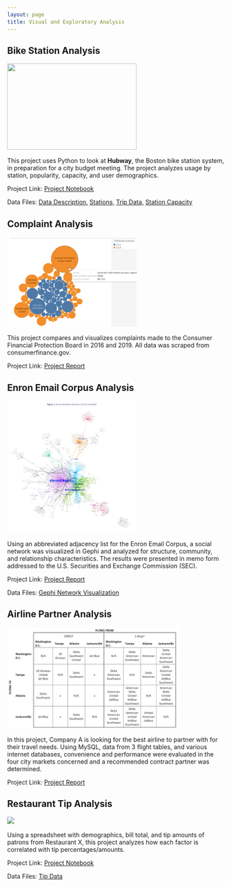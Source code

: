 ```yaml
---
layout: page
title: Visual and Exploratory Analysis
---
```


## Bike Station Analysis

<img src="http://web.mit.edu/2.744/studentSubmissions/humanUseAnalysis/ehanhaus/Images/HubwayBike.png" width="300" height="200" />

This project uses Python to look at **Hubway**, the Boston bike station system, in preparation for a city budget meeting.  The project analyzes usage by station, popularity, capacity, and user demographics. 

Project Link:
[Project Notebook](https://github.com/abigail-mcdonald/Abigail_McDonald_Portfolio/blob/main/Bike%20Station%20Analysis%20(multi%20file%20%26%20Python)/Bike%20Station%20Analysis.ipynb)

Data Files:
[Data Description,](https://github.com/abigail-mcdonald/Abigail_McDonald_Portfolio/blob/main/Bike%20Station%20Analysis%20(multi%20file%20%26%20Python)/Data_Description.pdf)
[Stations,](https://github.com/abigail-mcdonald/Abigail_McDonald_Portfolio/blob/main/Bike%20Station%20Analysis%20(multi%20file%20%26%20Python)/ExData_stations.csv)
[Trip Data,](https://github.com/abigail-mcdonald/Abigail_McDonald_Portfolio/blob/main/Bike%20Station%20Analysis%20(multi%20file%20%26%20Python)/ExData_trips.csv)
[Station Capacity](https://github.com/abigail-mcdonald/Abigail_McDonald_Portfolio/blob/main/Bike%20Station%20Analysis%20(multi%20file%20%26%20Python)/stationcapacity.csv)


## Complaint Analysis

<img src="https://github.com/abigail-mcdonald/Portfolio/blob/main/assets/complaint%20analysis.png" />

This project compares and visualizes complaints made to the Consumer Financial Protection Board in 2016 and 2019.  All data was scraped from consumerfinance.gov.

Project Link:
[Project Report](https://github.com/abigail-mcdonald/Abigail_McDonald_Portfolio/blob/main/Complaint%20Analysis%20(Tableau)/CFPB%20Complaint%20Analysis.pdf)


## Enron Email Corpus Analysis

<img src="https://github.com/abigail-mcdonald/Portfolio/blob/main/assets/enron2.png" />

Using an abbreviated adjacency list for the Enron Email Corpus, a social network was visualized in Gephi and analyzed for structure, community, and relationship characteristics.  The results were presented in memo form addressed to the U.S. Securities and Exchange Commission (SEC).

Project Link:
[Project Report](https://github.com/abigail-mcdonald/Abigail_McDonald_Portfolio/blob/main/Enron%20Email%20Corpus%20Analysis%20(Gephi)/Enron%20Email%20Corpus%20Analysis.pdf)

Data Files:
[Gephi Network Visualization](https://github.com/abigail-mcdonald/Abigail_McDonald_Portfolio/blob/main/Enron%20Email%20Corpus%20Analysis%20(Gephi)/enronlist.gephi)



## Airline Partner Analysis

<img src="https://github.com/abigail-mcdonald/Portfolio/blob/main/assets/airline.png" />

In this project, Company A is looking for the best airline to partner with for their travel needs.  Using MySQL, data from 3 flight tables, and various internet databases, convenience and performance were evaluated in the four city markets concerned and a recommended contract partner was determined.

Project Link:
[Project Report](https://github.com/abigail-mcdonald/Abigail_McDonald_Portfolio/blob/main/Airline%20Partner%20Analysis%20(SQL).pdf)


## Restaurant Tip Analysis

<img src="https://by3301files.storage.live.com/y4m-C7OQQTf3ARfr1RIyJ4BXafVyyRhhawNYt2BxtBgUMUQ4JG39bDvAconW5pDvY023smrtrMMZko8mDl7N8ZLHdtBTlS50LIVCQGGLIqSwWX28CPKZdMzvPF3A3TD9p31NuxV5fA7BCa3jH6QL2-4Ur2zrS0Wk5xLjIZmqdYbsK6U_csRCXFwRvNbZ46Aet7SADNgMGbcArEPoeQAMI26vzyE3km5vDUjH5vME8FNu9U?encodeFailures=1&width=400&height=235" />

Using a spreadsheet with demographics, bill total, and tip amounts of patrons from Restaurant X, this project analyzes how each factor is correlated with tip percentages/amounts.

Project Link:
[Project Notebook](https://github.com/abigail-mcdonald/Abigail_McDonald_Portfolio/blob/main/Restaurant%20Tip%20Analysis%20(Python)/Restaurant%20Tip%20Analysis.ipynb)

Data Files:
[Tip Data](https://github.com/abigail-mcdonald/Abigail_McDonald_Portfolio/blob/main/Restaurant%20Tip%20Analysis%20(Python)/tips.csv)


